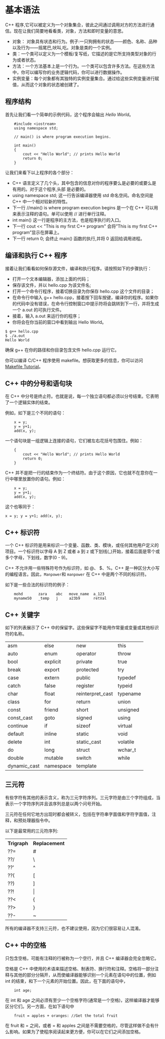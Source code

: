 # 基本语法

C++ 程序,它可以被定义为一个对象集合，彼此之间通过调用对方的方法进行通信。现在让我们简要地看看类，对象，方法和即时变量的意思。

- 对象： 对象具有状态和行为。例子:一只狗拥有的状态——颜色、名称、品种以及行为——摇尾巴,吠叫,吃。对象是类的一个实例。
- 类：一个类可以定义为一个模板/复写纸，它描述的是它所支持类型对象的行为或者状态。
- 方法：一个方法基本上是一个行为。一个类可以包含许多方法。在这些方法中，你可以编写你的业务逻辑代码，你可以进行数据操作。
- 实例变量：每个对象都有其独特的实例变量集合。通过给这些实例变量进行赋值，从而这个对象的状态被创建了。

## 程序结构

首先让我们看一个简单的示例代码，这个程序会输出 _Hello World_。

```
	#include <iostream>
	using namespace std;

	// main() is where program execution begins.

	int main()
	{
		cout << "Hello World"; // prints Hello World
		return 0;
	}
```

让我们来看下以上程序的各个部分：

- C++ 语言定义了几个头，其中包含的信息对你的程序要么是必要的或要么是有用的。对于这个程序,头部 <iostream> 是必要的。
- using namespace std; 这一行告诉编译器使用 std 命名空间。命名空间是 C++ 中一个相对较新的特性。
- 下一行 //main() is where program execution begins 是一个在 C++ 可以用来表示注释的语句。单可以使用 // 进行单行注释。
- int main() 这一行是程序的主方法，也是程序执行的入口。
- 下一行 cout << "This is my first C++ program" 会将”This is my first C++ program”显示在屏幕上。
- 下一行 return 0; 会终止 main() 函数的执行,并将 0 返回给调用进程。

## 编译和执行 C++ 程序

接着让我们看看如何保存源文件，编译和执行程序。请按照如下的步骤执行：

- 打开一个文本编辑器，添加上面的代码；
- 保存该文件，并以 hello.cpp 为该文件名;
- 打开一个命令行程序，接着切换目录为你保存 hello.cpp 这个文件的目录；
- 在命令行中输入 g++ hello.cpp，接着按下回车按键，编译你的程序。如果你的代码中没有错误，在命令行控制窗口中提示符将会跳转到下一行，并将生成一个 a.out 的可执行文件。
- 接着，输入 a.out 来运行你的程序；
- 你将会在你当前的窗口中看到输出 Hello World。

```
$ g++ hello.cpp
$ ./a.out
Hello World
```

确保 g++ 在你的路径和你目录包含文件  hello.cpp 运行它。

你可以编译 C/C++ 程序使用 makefile。想获取更多的信息，你可以访问 [Makefile Tutorial](http://www.tutorialspoint.com/makefile/index.htm)。

## C++ 中的分号和语句块

在 C++ 中分号是终止符。也就是说，每一个独立语句都必须以分号结束。它表明了一个逻辑实体的结束。

例如，如下是三个不同的语句：

```
	x = y;
	y = y+1;
	add(x, y);
```

一个语句块是一组逻辑上连接的语句，它们被左右花括号包围住。例如：

```
	{
		cout << "Hello World"; // prints Hello World
		return 0;
	}
```

C++ 并不是把一行的结束作为一个终结符。由于这个原因，它也就不在意你在一行中哪里放置你的语句。例如：

```
	x = y;
	y = y+1;
	add(x, y);
```

这个也等同于：
	
	x = y; y = y+1; add(x, y);

## C++ 标识符

一个 C++ 标识符是用来标识一个变量、函数、类、模块，或任何其他用户定义的项目。一个标识符以字母 A 到 Z 或者 a 到 z 或下划线(_)开始，接着后面是零个或多个字母，下划线，数字(0 - 9)。

C++ 不允许用一些特殊符号作为标识符，如 @、 $、%。C++ 是一种区分大小写的编程语言。因此，`Manpower`和 `manpower` 在 C++ 中是两个不同的标识符。

如下是一些合法的标识符的例子：

```
	mohd       zara    abc   move_name  a_123
	myname50   _temp   j     a23b9      retVal
```

## C++ 关键字

如下的列表展示了 C++ 中的保留字。这些保留字不能用作常量或变量或其他标识符的名称。

<table>
<tr>
<td>asm</td>
<td>else</td>
<td>new</td>
<td>this</td>
</tr>
<tr>
<td>auto</td>
<td>enum</td>
<td>operator</td>
<td>throw</td>
</tr>
<tr>
<td>bool</td>
<td>explicit</td>
<td>private</td>
<td>true</td>
</tr>
<tr>
<td>break</td>
<td>export</td>
<td>protected</td>
<td>try</td>
</tr>
<tr>
<td>case</td>
<td>extern</td>
<td>public</td>
<td>typedef</td>
</tr>
<tr>
<td>catch</td>
<td>false</td>
<td>register</td>
<td>typeid</td>
</tr>
<tr>
<td>char</td>
<td>float</td>
<td>reinterpret_cast</td>
<td>typename</td>
</tr>
<tr>
<td>class</td>
<td>for</td>
<td>return</td>
<td>union</td>
</tr>
<tr>
<td>const</td>
<td>friend</td>
<td>short</td>
<td>unsigned</td>
</tr>
<tr>
<td>const_cast</td>
<td>goto</td>
<td>signed</td>
<td>using</td>
</tr>
<tr>
<td>continue</td>
<td>if</td>
<td>sizeof</td>
<td>virtual</td>
</tr>
<tr>
<td>default</td>
<td>inline</td>
<td>static</td>
<td>void</td>
</tr>
<tr>
<td>delete</td>
<td>int</td>
<td>static_cast</td>
<td>volatile</td>
</tr>
<tr>
<td>do</td>
<td>long</td>
<td>struct</td>
<td>wchar_t</td>
</tr>
<tr>
<td>double</td>
<td>mutable</td>
<td>switch</td>
<td>while</td>
</tr>
<tr>
<td>dynamic_cast</td>
<td>namespace</td>
<td>template</td>
<td>&nbsp;</td>
</tr>
</table>
  
## 三元符 

有些字符有其他的表示含义，称为三元字符序列。三元字符是由三个字符组成，当表示一个字符序列并且该序列总是以两个问号开始。

三元符在任何它地方出现时都会被转义，包括在字符串字面值和字符字面值，注释，和预处理器指令中。

以下是最常用的三元符序列:

<table class="table table-bordered">
<tr>
<th>Trigraph</th>
<th>Replacement</th>
</tr>
<tr>
<td>??=</td>
<td>#</td>
</tr>
<tr>
<td>??/</td>
<td>\</td>
</tr>
<tr>
<td>??'</td>
<td>^</td>
</tr>
<tr>
<td>??(</td>
<td>[</td>
</tr>
<tr>
<td>??)</td>
<td>]</td>
</tr>
<tr>
<td>??!</td>
<td>|</td>
</tr>
<tr>
<td>??&lt;</td>
<td>{</td>
</tr>
<tr>
<td>??&gt;</td>
<td>}</td>
</tr>
<tr>
<td>??-</td>
<td>~</td>
</tr>
</table>


所有的编译器不支持三元符，也不建议使用，因为它们很容易让人混淆。

## C++ 中的空格

只包含空格，可能有注释的行被称为一个空行，并且 C++ 编译器会完全忽略它。

空格是 C++ 中使用的术语来描述空格、制表符、换行符和注释。空格将一部分注释与其他的部分分隔开，从而使编译器能够识别一个元素在语句中的位置，例如 int 的结束，和下一个元素的开始位置。因此，在下面的语句中，

```
	int age;
```

在 int 和 age 之间必须有至少一个空格字符(通常是一个空格)，这样编译器才能够区分它们。另一方面，在如下语句中

```
	fruit = apples + oranges: //Get the total fruit
```

在 fruit 和 = 之间，或者 = 和 apples 之间是不需要空格的，尽管这样做不会有什么影响。如果为了使程序阅读起来更方便，你可以在它们之间添加空格。 


